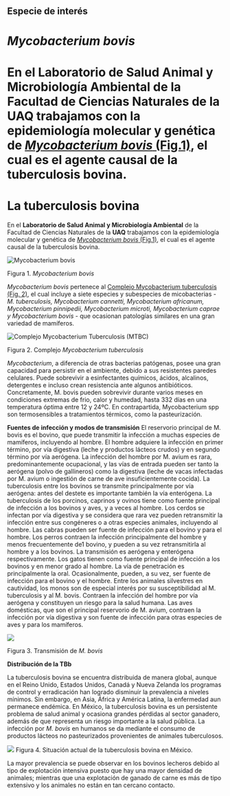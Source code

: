 ## Especie de interés
# *Mycobacterium bovis*

En el **Laboratorio de Salud Animal y Microbiología Ambiental** de la Facultad de Ciencias Naturales de la **UAQ** trabajamos con la epidemiología molecular y genética de [*Mycobacterium bovis* (Fig.1)](https://foodpoisoningbulletin.com/wp-content/uploads/Tuberculosis-300x225.jpg "Mycobacterium bovis"), el cual es el agente causal de la tuberculosis bovina.
=======
# La tuberculosis bovina
En el **Laboratorio de Salud Animal y Microbiología Ambiental** de la Facultad de Ciencias Naturales de la **UAQ** trabajamos con la epidemiología molecular y genética de
[*Mycobacterium bovis* (Fig.1)](https://foodpoisoningbulletin.com/wp-content/uploads/Tuberculosis-300x225.jpg "Mycobacterium bovis"), el cual es el agente causal de la tuberculosis bovina.


![](https://foodpoisoningbulletin.com/wp-content/uploads/Tuberculosis-300x225.jpg "Mycobacterium bovis")

Figura 1. *Mycobacterium bovis*

*Mycobacterium bovis* pertenece al [Complejo Mycobacterium tuberculosis (Fig. 2)](https://image.slidesharecdn.com/tuberculosis-151002080343-lva1-app6891/95/tuberculosis-diagnosis-and-treatment-8-638.jpg?cb=1443776204 "Complejo Mycobacterium Tuberculosis (MTBC)"), el cual incluye a siete especies y subespecies de  micobacterias - *M. tuberculosis, Mycobacterium cannetti, Mycobacterium africanum, Mycobacterium pinnipedii, Mycobacterium microti, Mycobacterium caprae y Mycobacterium bovis* - que ocasionan patologías similares en una gran variedad de mamíferos.

![](https://image.slidesharecdn.com/tuberculosis-151002080343-lva1-app6891/95/tuberculosis-diagnosis-and-treatment-8-638.jpg?cb=1443776204 "Complejo Mycobacterium Tuberculosis (MTBC)")

Figura 2. Complejo *Mycobacterium tuberculosis*

*Mycobacterium*, a diferencia de otras bacterias patógenas, posee una gran capacidad para persistir en el ambiente, debido a sus resistentes paredes celulares. Puede sobrevivir a  esinfectantes químicos, ácidos, alcalinos, detergentes e incluso crean resistencia ante algunos antibióticos. Concretamente, M. bovis pueden sobrevivir durante varios meses en condiciones extremas de frio, calor y humedad, hasta 332 días en una temperatura óptima entre 12 y 24ºC. En contrapartida, Mycobacterium spp son termosensibles a tratamientos térmicos, como la pasteurización.

**Fuentes de infección y modos de transmisión**
El reservorio principal de M. bovis es el bovino, que puede transmitir la infección a muchas especies de mamíferos, incluyendo al hombre. El hombre adquiere la infección en primer término, por vía digestiva (leche y productos lácteos crudos) y en segundo término por vía aerógena.
La infección del hombre por M. avium es rara, predominantemente ocupacional, y las vías de entrada pueden ser tanto la aerógena (polvo de gallineros) como la digestiva (leche de vacas infectadas por M. avium o ingestión de carne de ave insuficientemente cocida).
La tuberculosis entre los bovinos se transmite principalmente por vía aerógena: antes del destete es importante también la vía enterógena. La tuberculosis de los porcinos, caprinos y ovinos tiene como fuente principal de infección a los bovinos y aves, y a veces al hombre. Los cerdos se infectan por vía digestiva y se considera que rara vez pueden retransmitir la infección entre sus congéneres o a otras especies animales, incluyendo al hombre. Las cabras pueden ser fuente de infección para el bovino y para el hombre.
Los perros contraen la infección principalmente del hombre y menos frecuentemente de1 bovino, y pueden a su vez retransmitirla al hombre y a los bovinos. La transmisión es aerógena y enterógena respectivamente. Los gatos tienen como fuente principal de infección a los bovinos y en menor grado al hombre. La vía de penetración es principalmente la oral. Ocasionalmente, pueden, a su vez, ser fuente de infección para el bovino y el hombre.
Entre los animales silvestres en cautividad, los monos son de especial interés por su susceptibilidad al M.  tuberculosis y  al M. bovis. Contraen la infección del hombre por vía aerógena y constituyen un riesgo para la salud humana.
Las aves domésticas, que son el principal reservorio de M. avium, contraen la infección por vía digestiva y son fuente de infección para otras especies de aves y  para los mamíferos.

![](http://www.veterinaria.org/revistas/vetenfinf/vet_enf_inf_tripod/tbc/tbc.ht1.gif)

Figura 3. Transmisión de *M. bovis*


**Distribución de la TBb**

La tuberculosis bovina se encuentra distribuida de manera global, aunque en el Reino Unido, Estados Unidos, Canadá y Nueva Zelanda los programas de control y erradicación han logrado disminuir la prevalencia a niveles mínimos. Sin embargo, en Asia, África y América Latina, la enfermedad aun permanece endémica. En México, la tuberculosis bovina es un persistente problema de salud animal y ocasiona grandes pérdidas al sector ganadero, además de que representa un riesgo importante a la salud pública. La infección por *M. bovis* en humanos se da mediante el consumo de productos lácteos no pasteurizados provenientes de animales tuberculosos.  

![](https://www.gob.mx/cms/uploads/image/file/341588/Situacion_Tuberculosis_octubre_2017.jpg)
Figura 4. Situación actual de la tuberculosis bovina en México.

La mayor prevalencia se puede observar en los bovinos lecheros debido al tipo de explotación intensiva puesto que hay una mayor densidad de animales; mientras que una explotación de ganado de carne es más de tipo extensivo y los animales no están en tan cercano contacto.






